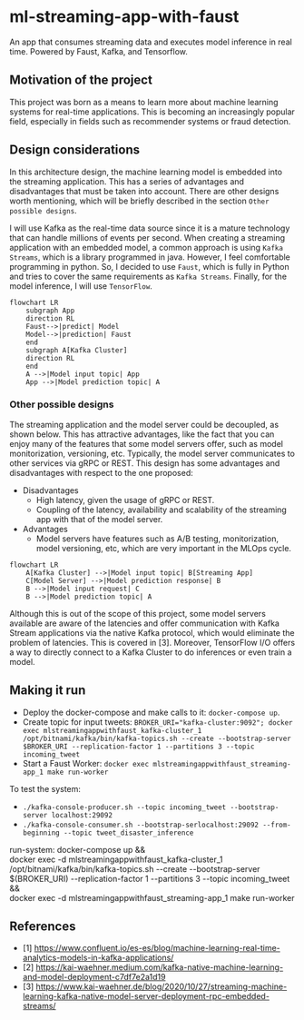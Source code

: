 # ml-streaming-app-with-faust

An app that consumes streaming data and executes model inference in real time.
Powered by Faust, Kafka, and Tensorflow.

## Motivation of the project

This project was born as a means to learn more about machine learning systems
for real-time applications. This is becoming an increasingly popular field, especially
in fields such as recommender systems or fraud detection.

## Design considerations

In this architecture design, the machine learning model is embedded into the streaming application.
This has a series of advantages and disadvantages that must be taken into account. There are other designs
worth mentioning, which will be briefly described in the section `Other possible designs`.

I will use Kafka as the real-time data source since it is a mature technology that can handle
millions of events per second. When creating a streaming application with an embedded model, a common
approach is using `Kafka Streams`, which is a library programmed in java. However, I feel comfortable programming in python. So,
I decided to use `Faust`, which is fully in Python and tries to cover the same requirements as `Kafka Streams`.
Finally, for the model inference, I will use `TensorFlow`.

```mermaid
flowchart LR
    subgraph App
    direction RL
    Faust-->|predict| Model
    Model-->|prediction| Faust
    end
    subgraph A[Kafka Cluster]
    direction RL
    end
    A -->|Model input topic| App
    App -->|Model prediction topic| A
```

### Other possible designs

The streaming application and the model server could be decoupled, as shown below. This has attractive
advantages, like the fact that you can enjoy many of the features that some model servers offer, such as model
monitorization, versioning, etc. Typically, the model server communicates to other services
via gRPC or REST. This design has some advantages and disadvantages with respect
to the one proposed:

- Disadvantages
  - High latency, given the usage of gRPC or REST.
  - Coupling of the latency, availability and scalability of the streaming app
  with that of the model server.
- Advantages
  - Model servers have features such as A/B testing, monitorization,
  model versioning, etc, which are very important in the MLOps cycle.


```mermaid
flowchart LR
    A[Kafka Cluster] -->|Model input topic| B[Streaming App]
    C[Model Server] -->|Model prediction response| B
    B -->|Model input request| C
    B -->|Model prediction topic| A
```

Although this is out of the scope of this project, some model servers available
are aware of the latencies and offer communication with Kafka Stream applications
via the native Kafka protocol, which would eliminate the problem of latencies.
This is covered in [3]. Moreover, TensorFlow I/O offers a way to directly connect
to a Kafka Cluster to do inferences or even train a model.


## Making it run

- Deploy the docker-compose and make calls to it: `docker-compose up`.
- Create topic for input tweets: `BROKER_URI="kafka-cluster:9092"; docker exec mlstreamingappwithfaust_kafka-cluster_1 /opt/bitnami/kafka/bin/kafka-topics.sh --create --bootstrap-server $BROKER_URI --replication-factor 1 --partitions 3 --topic incoming_tweet`
- Start a Faust Worker: `docker exec mlstreamingappwithfaust_streaming-app_1 make run-worker`

To test the system:

- `./kafka-console-producer.sh --topic incoming_tweet --bootstrap-server localhost:29092`
- `./kafka-console-consumer.sh --bootstrap-serlocalhost:29092 --from-beginning --topic tweet_disaster_inference`


run-system:
	docker-compose up && \
	docker exec -d mlstreamingappwithfaust_kafka-cluster_1 /opt/bitnami/kafka/bin/kafka-topics.sh --create --bootstrap-server $(BROKER_URI) --replication-factor 1 --partitions 3 --topic incoming_tweet && \
	docker exec -d mlstreamingappwithfaust_streaming-app_1 make run-worker


## References

- [1] https://www.confluent.io/es-es/blog/machine-learning-real-time-analytics-models-in-kafka-applications/
- [2] https://kai-waehner.medium.com/kafka-native-machine-learning-and-model-deployment-c7df7e2a1d19
- [3] https://www.kai-waehner.de/blog/2020/10/27/streaming-machine-learning-kafka-native-model-server-deployment-rpc-embedded-streams/